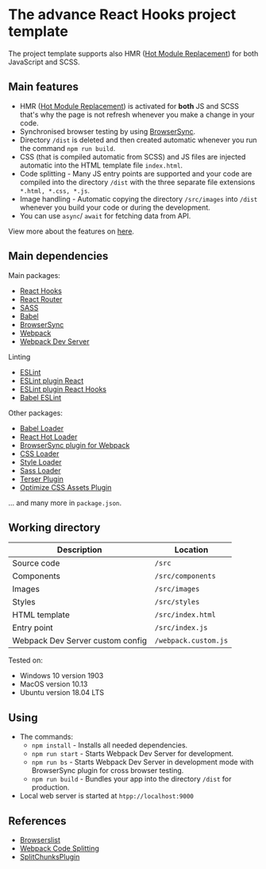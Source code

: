 # The advance React Hooks project template
The project template supports also HMR ([Hot Module Replacement](https://webpack.js.org/concepts/hot-module-replacement/)) for both JavaScript and SCSS.

## Main features
* HMR ([Hot Module Replacement](https://webpack.js.org/concepts/hot-module-replacement/)) is activated for __both__ JS and SCSS that's why the page is not refresh whenever you make a change in your code.
* Synchronised browser testing by using [BrowserSync](https://www.browsersync.io/).
* Directory `/dist` is deleted and then created automatic whenever you run the command `npm run build`.
* CSS (that is compiled automatic from SCSS) and JS files are injected automatic into the HTML template file `index.html`.
* Code splitting - Many JS entry points are supported and your code are compiled into the directory `/dist` with the three separate file extensions `*.html, *.css, *.js`.
* Image handling - Automatic copying the directory `/src/images` into `/dist` whenever you build your code or during the development.
* You can use `async`/ `await` for fetching data from API.

View more about the features on [here](https://github.com/nguyenkhois/build-environments).

## Main dependencies
Main packages:
* [React Hooks](https://reactjs.org/)
* [React Router](https://github.com/ReactTraining/react-router)
* [SASS](https://sass-lang.com/)
* [Babel](https://babeljs.io/docs/en)
* [BrowserSync](https://www.browsersync.io/)
* [Webpack](https://webpack.js.org/concepts/)
* [Webpack Dev Server](https://webpack.js.org/configuration/dev-server/)

Linting
* [ESLint](https://eslint.org/)
* [ESLint plugin React](https://github.com/yannickcr/eslint-plugin-react)
* [ESLint plugin React Hooks](https://www.npmjs.com/package/eslint-plugin-react-hooks)
* [Babel ESLint](https://github.com/babel/babel-eslint)

Other packages:
* [Babel Loader](https://github.com/babel/babel-loader)
* [React Hot Loader](https://github.com/gaearon/react-hot-loader)
* [BrowserSync plugin for Webpack](https://github.com/Va1/browser-sync-webpack-plugin)
* [CSS Loader](https://github.com/webpack-contrib/css-loader)
* [Style Loader](https://github.com/webpack-contrib/style-loader)
* [Sass Loader](https://github.com/webpack-contrib/sass-loader)
* [Terser Plugin](https://github.com/webpack-contrib/terser-webpack-plugin)
* [Optimize CSS Assets Plugin](https://github.com/NMFR/optimize-css-assets-webpack-plugin)

... and many more in `package.json`.


## Working directory
|Description|Location|
|---|---|
|Source code|`/src`|
|Components|`/src/components`|
|Images|`/src/images`|
|Styles|`/src/styles`|
|HTML template|`/src/index.html`|
|Entry point|`/src/index.js`|
|Webpack Dev Server custom config|`/webpack.custom.js`|

Tested on:
* Windows 10 version 1903
* MacOS version 10.13
* Ubuntu version 18.04 LTS

## Using
* The commands:
    * `npm install` - Installs all needed dependencies.
    * `npm run start` - Starts Webpack Dev Server for development.
    * `npm run bs` - Starts Webpack Dev Server in development mode with BrowserSync plugin for cross browser testing.
    * `npm run build` - Bundles your app into the directory `/dist` for production.
* Local web server is started at `htpp://localhost:9000`

## References
* [Browserslist](https://github.com/browserslist/browserslist)
* [Webpack Code Splitting](https://webpack.js.org/guides/code-splitting/)
* [SplitChunksPlugin](https://webpack.js.org/plugins/split-chunks-plugin/)
